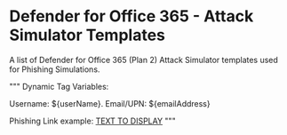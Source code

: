 # Defender for Office 365 - Attack Simulator Templates
A list of Defender for Office 365 (Plan 2) Attack Simulator templates used for Phishing Simulations.

"""
Dynamic Tag Variables:

Username:
${userName}.
Email/UPN:
${emailAddress}

Phishing Link example:
<a href="${phishingUrl}" target="_blank">TEXT TO DISPLAY</a>
"""

